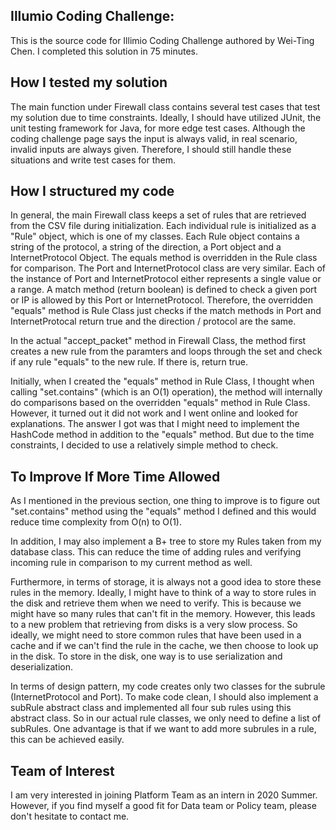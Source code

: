 ## Illumio Coding Challenge:
This is the source code for Illimio Coding Challenge authored by Wei-Ting Chen. I completed this solution in 75 minutes.

## How I tested my solution
The main function under Firewall class contains several test cases that test my solution due to time constraints. 
Ideally, I should have utilized JUnit, the unit testing framework for Java, for more edge test cases. Although
the coding challenge page says the input is always valid, in real scenario, invalid inputs are always given. Therefore,
I should still handle these situations and write test cases for them.

## How I structured my code
In general, the main Firewall class keeps a set of rules that are retrieved from the CSV file during initialization. 
Each individual rule is initialized as a "Rule" object, which is one of my classes. Each Rule object contains a string 
of the protocol, a string of the direction, a Port object and a InternetProtocol Object. The equals method is overridden in
the Rule class for comparison. The Port and InternetProtocol class are very similar. Each of the instance of Port and InternetProtocol
either represents a single value or a range. A match method (return boolean) is defined to check a given port or IP is allowed by 
this Port or  InternetProtocol. Therefore, the overridden "equals" method is Rule Class just checks if the match methods in Port and
InternetProtocal return true and the direction / protocol are the same.

In the actual "accept_packet" method in Firewall Class, the method first creates a new rule from the paramters and loops through
the set and check if any rule "equals" to the new rule. If there is, return true.

Initially, when I created the "equals" method in Rule Class, I thought when calling "set.contains" (which is an O(1) operation), the method
will internally do comparisons based on the overridden "equals" method in Rule Class. However, it turned out it did not work and I went
online and looked for explanations. The answer I got was that I might need to implement the HashCode method in addition to the "equals"
method. But due to the time constraints, I decided to use a relatively simple method to check.

## To Improve If More Time Allowed
As I mentioned in the previous section, one thing to improve is to figure out "set.contains" method using the "equals" method I defined and 
this would reduce time complexity from O(n) to O(1).

In addition, I may also implement a B+ tree to store my Rules taken from my database class. This can reduce the time of adding rules and 
verifying incoming rule in comparison to my current method as well.

Furthermore, in terms of storage, it is always not a good idea to store these rules in the memory. Ideally, I might have to think of a way to store
rules in the disk and retrieve them when we need to verify. This is because we might have so many rules that can't fit in the memory. However,
this leads to a new problem that retrieving from disks is a very slow process. So ideally, we might need to store common rules that have been used in
a cache and if we can't find the rule in the cache, we then choose to look up in the disk. To store in the disk, one way is to use serialization and
deserialization. 

In terms of design pattern, my code creates only two classes for the subrule (InternetProtocol and Port). To make code clean, I should also implement a 
subRule abstract class and implemented all four sub rules using this abstract class. So in our actual rule classes, we only need to define a list of subRules.
One advantage is that if we want to add more subrules in a rule, this can be achieved easily.

## Team of Interest
I am very interested in joining Platform Team as an intern in 2020 Summer. However, if you find myself a good fit for Data team or Policy team, please don't
hesitate to contact me.



